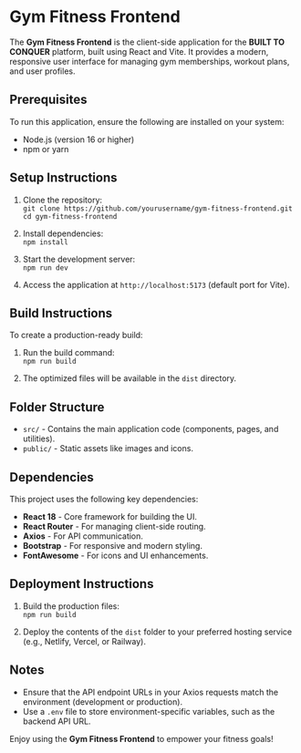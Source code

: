 # Gym Fitness Frontend

The **Gym Fitness Frontend** is the client-side application for the **BUILT TO CONQUER** platform, built using React and Vite. It provides a modern, responsive user interface for managing gym memberships, workout plans, and user profiles.

## Prerequisites

To run this application, ensure the following are installed on your system:  
- Node.js (version 16 or higher)  
- npm or yarn  

## Setup Instructions

1. Clone the repository:  
   `git clone https://github.com/yourusername/gym-fitness-frontend.git`  
   `cd gym-fitness-frontend`  

2. Install dependencies:  
   `npm install`  

3. Start the development server:  
   `npm run dev`  

4. Access the application at `http://localhost:5173` (default port for Vite).  

## Build Instructions

To create a production-ready build:  
1. Run the build command:  
   `npm run build`  

2. The optimized files will be available in the `dist` directory.  

## Folder Structure

- `src/` - Contains the main application code (components, pages, and utilities).  
- `public/` - Static assets like images and icons.  

## Dependencies

This project uses the following key dependencies:  
- **React 18** - Core framework for building the UI.  
- **React Router** - For managing client-side routing.  
- **Axios** - For API communication.  
- **Bootstrap** - For responsive and modern styling.  
- **FontAwesome** - For icons and UI enhancements.  

## Deployment Instructions

1. Build the production files:  
   `npm run build`  

2. Deploy the contents of the `dist` folder to your preferred hosting service (e.g., Netlify, Vercel, or Railway).  

## Notes

- Ensure that the API endpoint URLs in your Axios requests match the environment (development or production).  
- Use a `.env` file to store environment-specific variables, such as the backend API URL.  

Enjoy using the **Gym Fitness Frontend** to empower your fitness goals!

